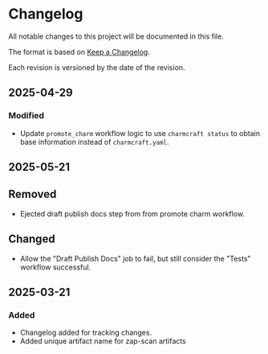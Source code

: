 # Changelog

All notable changes to this project will be documented in this file.

The format is based on [Keep a Changelog](https://keepachangelog.com/en/1.1.0/).

Each revision is versioned by the date of the revision.

## 2025-04-29

### Modified

- Update `promote_charm` workflow logic to use `charmcraft status` to obtain base information instead of `charmcraft.yaml`.

## 2025-05-21

## Removed

- Ejected draft publish docs step from from promote charm workflow.

## Changed

- Allow the "Draft Publish Docs" job to fail, but still consider the "Tests" workflow successful.

## 2025-03-21

### Added

- Changelog added for tracking changes.
- Added unique artifact name for zap-scan artifacts
